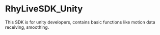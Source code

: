 # RhyLiveSDK_Unity
This SDK is for unity developers, contains basic functions like motion data receiving, smoothing.
